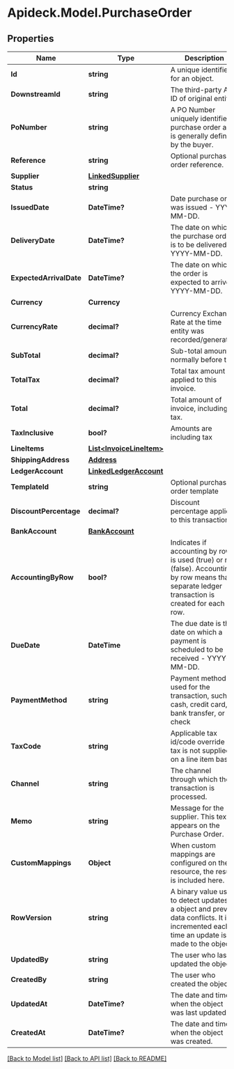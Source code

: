 # Apideck.Model.PurchaseOrder

## Properties

Name | Type | Description | Notes
------------ | ------------- | ------------- | -------------
**Id** | **string** | A unique identifier for an object. | [optional] [readonly] 
**DownstreamId** | **string** | The third-party API ID of original entity | [optional] [readonly] 
**PoNumber** | **string** | A PO Number uniquely identifies a purchase order and is generally defined by the buyer. | [optional] 
**Reference** | **string** | Optional purchase order reference. | [optional] 
**Supplier** | [**LinkedSupplier**](LinkedSupplier.md) |  | [optional] 
**Status** | **string** |  | [optional] 
**IssuedDate** | **DateTime?** | Date purchase order was issued - YYYY-MM-DD. | [optional] 
**DeliveryDate** | **DateTime?** | The date on which the purchase order is to be delivered - YYYY-MM-DD. | [optional] 
**ExpectedArrivalDate** | **DateTime?** | The date on which the order is expected to arrive - YYYY-MM-DD. | [optional] 
**Currency** | **Currency** |  | [optional] 
**CurrencyRate** | **decimal?** | Currency Exchange Rate at the time entity was recorded/generated. | [optional] 
**SubTotal** | **decimal?** | Sub-total amount, normally before tax. | [optional] 
**TotalTax** | **decimal?** | Total tax amount applied to this invoice. | [optional] 
**Total** | **decimal?** | Total amount of invoice, including tax. | [optional] 
**TaxInclusive** | **bool?** | Amounts are including tax | [optional] 
**LineItems** | [**List&lt;InvoiceLineItem&gt;**](InvoiceLineItem.md) |  | [optional] 
**ShippingAddress** | [**Address**](Address.md) |  | [optional] 
**LedgerAccount** | [**LinkedLedgerAccount**](LinkedLedgerAccount.md) |  | [optional] 
**TemplateId** | **string** | Optional purchase order template | [optional] 
**DiscountPercentage** | **decimal?** | Discount percentage applied to this transaction. | [optional] 
**BankAccount** | [**BankAccount**](BankAccount.md) |  | [optional] 
**AccountingByRow** | **bool?** | Indicates if accounting by row is used (true) or not (false). Accounting by row means that a separate ledger transaction is created for each row. | [optional] 
**DueDate** | **DateTime** | The due date is the date on which a payment is scheduled to be received - YYYY-MM-DD. | [optional] 
**PaymentMethod** | **string** | Payment method used for the transaction, such as cash, credit card, bank transfer, or check | [optional] 
**TaxCode** | **string** | Applicable tax id/code override if tax is not supplied on a line item basis. | [optional] 
**Channel** | **string** | The channel through which the transaction is processed. | [optional] 
**Memo** | **string** | Message for the supplier. This text appears on the Purchase Order. | [optional] 
**CustomMappings** | **Object** | When custom mappings are configured on the resource, the result is included here. | [optional] 
**RowVersion** | **string** | A binary value used to detect updates to a object and prevent data conflicts. It is incremented each time an update is made to the object. | [optional] 
**UpdatedBy** | **string** | The user who last updated the object. | [optional] [readonly] 
**CreatedBy** | **string** | The user who created the object. | [optional] [readonly] 
**UpdatedAt** | **DateTime?** | The date and time when the object was last updated. | [optional] [readonly] 
**CreatedAt** | **DateTime?** | The date and time when the object was created. | [optional] [readonly] 

[[Back to Model list]](../README.md#documentation-for-models) [[Back to API list]](../README.md#documentation-for-api-endpoints) [[Back to README]](../README.md)

